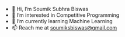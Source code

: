 - 👋 Hi, I’m Soumik Subhra Biswas
- 👀 I’m interested in Competitive Programming
- 🌱 I’m currently learning Machine Learning
- 📫 Reach me at soumiksbiswas@gmail.com

<!---
soumiksbiswas/soumiksbiswas is a ✨ special ✨ repository because its `README.md` (this file) appears on your GitHub profile.
You can click the Preview link to take a look at your changes.
--->
